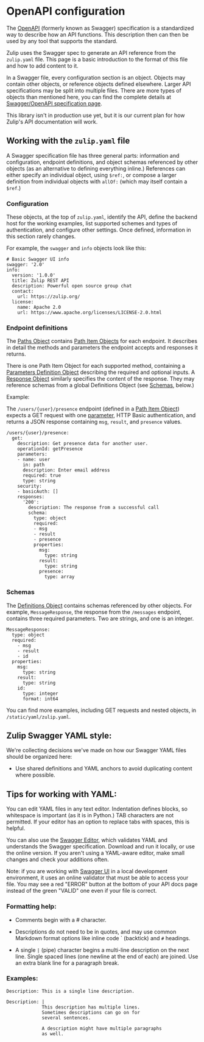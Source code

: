 # OpenAPI configuration

The [OpenAPI](http://swagger.io/specification/) (formerly known as
Swagger) specification is a standardized way to describe how an API
functions. This description then can then be used by any tool that
supports the standard.

Zulip uses the Swagger spec to generate an API reference from the
`zulip.yaml` file. This page is a basic introduction to the format of
this file and how to add content to it.

In a Swagger file, every configuration section is an object. Objects
may contain other objects, or reference objects defined
elsewhere. Larger API specifications may be split into multiple
files. There are more types of objects than mentioned here, you can
find the complete details at
[Swagger/OpenAPI specification page](http://swagger.io/specification).

This library isn't in production use yet, but it is our current plan
for how Zulip's API documentation will work.

## Working with the `zulip.yaml` file

A Swagger specification file has three general parts: information and
configuration, endpoint definitions, and object schemas referenced by
other objects (as an alternative to defining everything inline.)
References can either specify an individual object, using `$ref:`, or
compose a larger definition from individual objects with `allOf:`
(which may itself contain a `$ref`.)

### Configuration

These objects, at the top of `zulip.yaml`, identify the API, define
the backend host for the working examples, list supported schemes and
types of authentication, and configure other settings. Once defined,
information in this section rarely changes.

For example, the `swagger` and `info` objects look like this:
```
# Basic Swagger UI info
swagger: '2.0'
info:
  version: '1.0.0'
  title: Zulip REST API
  description: Powerful open source group chat
  contact:
    url: https://zulip.org/
  license:
    name: Apache 2.0
    url: https://www.apache.org/licenses/LICENSE-2.0.html
```

### Endpoint definitions

The [Paths Object](http://swagger.io/specification/#pathsObject)
contains
[Path Item Objects](http://swagger.io/specification/#pathItemObject)
for each endpoint. It describes in detail the methods and parameters
the endpoint accepts and responses it returns.

There is one Path Item Object for each supported method, containing a
[Parameters Definition Object](http://swagger.io/specification/#parametersDefinitionObject)
describing the required and optional inputs. A
[Response Object](http://swagger.io/specification/#responseObject)
similarly specifies the content of the response. They may reference
schemas from a global Definitions Object (see [Schemas](#schemas),
below.)

Example:

The `/users/{user}/presence` endpoint (defined in a
[Path Item Object](http://swagger.io/specification/#pathItemObject))
expects a GET request with one
[parameter](http://swagger.io/specification/#parameterObject), HTTP
Basic authentication, and returns a JSON response containing `msg`,
`result`, and `presence` values.

```
/users/{user}/presence:
  get:
    description: Get presence data for another user.
    operationId: getPresence
    parameters:
    - name: user
      in: path
      description: Enter email address
      required: true
      type: string
    security:
    - basicAuth: []
    responses:
      '200':
        description: The response from a successful call
        schema:
          type: object
          required:
          - msg
          - result
          - presence
          properties:
            msg:
              type: string
            result:
              type: string
            presence:
              type: array
```

### Schemas

The
[Definitions Object](http://swagger.io/specification/#definitionsObject)
contains schemas referenced by other objects. For example,
`MessageResponse`, the response from the `/messages` endpoint,
contains three required parameters.  Two are strings, and one is an
integer.

```
MessageResponse:
  type: object
  required:
    - msg
    - result
    - id
  properties:
    msg:
      type: string
    result:
      type: string
    id:
      type: integer
      format: int64
```

You can find more examples, including GET requests and nested objects, in
`/static/yaml/zulip.yaml`.

## Zulip Swagger YAML style:

We're collecting decisions we've made on how our Swagger YAML files
should be organized here:

* Use shared definitions and YAML anchors to avoid duplicating content
  where possible.

## Tips for working with YAML:

You can edit YAML files in any text editor. Indentation defines
blocks, so whitespace is important (as it is in Python.) TAB
characters are not permitted.  If your editor has an option to replace
tabs with spaces, this is helpful.

You can also use the
[Swagger Editor](http://swagger.io/swagger-editor), which validates
YAML and understands the Swagger specification. Download and run it
locally, or use the online version. If you aren't using a YAML-aware
editor, make small changes and check your additions often.

Note: if you are working with
[Swagger UI](http://swagger.io/swagger-ui/) in a local development
environment, it uses an online validator that must be able to access
your file. You may see a red "ERROR" button at the bottom of your API
docs page instead of the green "VALID" one even if your file is
correct.

### Formatting help:

* Comments begin with a # character.

* Descriptions do not need to be in quotes, and may use common
  Markdown format options like inline code \` (backtick) and `#`
  headings.

* A single `|` (pipe) character begins a multi-line description on the
  next line.  Single spaced lines (one newline at the end of each) are
  joined. Use an extra blank line for a paragraph break.

### Examples:

```
Description: This is a single line description.
```

```
Description: |
             This description has multiple lines.
             Sometimes descriptions can go on for
             several sentences.

             A description might have multiple paragraphs
             as well.
```
